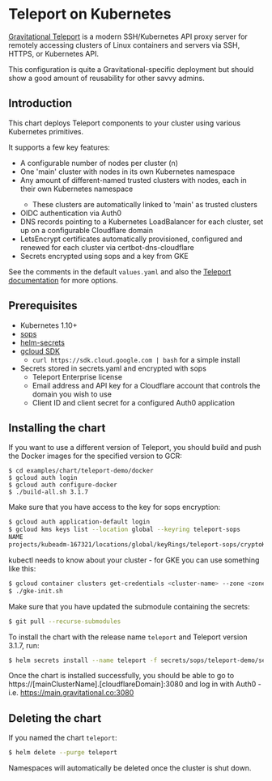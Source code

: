 # Teleport on Kubernetes

[Gravitational Teleport](https://github.com/gravitational/teleport) is a modern SSH/Kubernetes API proxy server for
remotely accessing clusters of Linux containers and servers via SSH, HTTPS, or Kubernetes API.

This configuration is quite a Gravitational-specific deployment but should show a good amount of reusability for other
savvy admins.

## Introduction

This chart deploys Teleport components to your cluster using various Kubernetes primitives.

It supports a few key features:
- A configurable number of nodes per cluster (n)
- One 'main' cluster with <n> nodes in its own Kubernetes namespace
- Any amount of different-named trusted clusters with <n> nodes, each in their own Kubernetes namespace
    - These clusters are automatically linked to 'main' as trusted clusters
- OIDC authentication via Auth0
- DNS records pointing to a Kubernetes LoadBalancer for each cluster, set up on a configurable Cloudflare domain
- LetsEncrypt certificates automatically provisioned, configured and renewed for each cluster via certbot-dns-cloudflare
- Secrets encrypted using sops and a key from GKE

See the comments in the default `values.yaml` and also the [Teleport documentation](https://gravitational.com/teleport/docs/quickstart) for more options.

## Prerequisites

- Kubernetes 1.10+
- [sops](https://github.com/mozilla/sops)
- [helm-secrets](https://github.com/futuresimple/helm-secrets)
- [gcloud SDK](https://cloud.google.com/sdk/docs/downloads-interactive)
    - ```curl https://sdk.cloud.google.com | bash``` for a simple install
- Secrets stored in secrets.yaml and encrypted with sops
    - Teleport Enterprise license
    - Email address and API key for a Cloudflare account that controls the domain you wish to use
    - Client ID and client secret for a configured Auth0 application

## Installing the chart

If you want to use a different version of Teleport, you should build and push the Docker images for the specified
version to GCR:

```
$ cd examples/chart/teleport-demo/docker
$ gcloud auth login
$ gcloud auth configure-docker
$ ./build-all.sh 3.1.7
```

Make sure that you have access to the key for sops encryption:
```bash
$ gcloud auth application-default login
$ gcloud kms keys list --location global --keyring teleport-sops
NAME                                                                                          PURPOSE          LABELS  PRIMARY_ID  PRIMARY_STATE
projects/kubeadm-167321/locations/global/keyRings/teleport-sops/cryptoKeys/teleport-sops-key  ENCRYPT_DECRYPT          1           ENABLED
```

kubectl needs to know about your cluster - for GKE you can use something like this:

```bash
$ gcloud container clusters get-credentials <cluster-name> --zone <zone> --project <project>
$ ./gke-init.sh
```

Make sure that you have updated the submodule containing the secrets:

```bash
$ git pull --recurse-submodules
```

To install the chart with the release name `teleport` and Teleport version 3.1.7, run:

```bash
$ helm secrets install --name teleport -f secrets/sops/teleport-demo/secrets.yaml ./ --set teleportVersion=3.1.7
```

Once the chart is installed successfully, you should be able to go to https://[mainClusterName].[cloudflareDomain]:3080 and log in with
Auth0 - i.e. https://main.gravitational.co:3080

## Deleting the chart

If you named the chart `teleport`:

```bash
$ helm delete --purge teleport
```

Namespaces will automatically be deleted once the cluster is shut down.